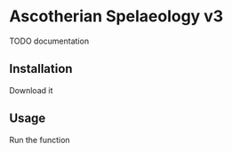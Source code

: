 # Ascotherian Spelaeology v3

TODO documentation

## Installation

Download it

## Usage

Run the function
